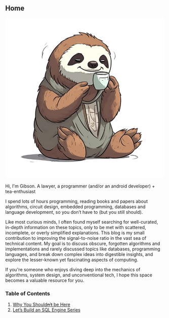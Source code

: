 ## Home 

![Happy Sloth.jpeg](https://github.com/GibsonRuitiari/gibsonruitiari.github.io/blob/main/resources/Happy%20Sloth.jpeg)

Hi, I'm Gibson. A lawyer, a programmer (and/or an android developer) + tea-enthusiast

I spend lots of hours programming, reading books and papers about algorithms, circuit design, embedded programming, databases and language development,
so you don’t have to (but you still should).

Like most curious minds, I often found myself searching for well-curated, in-depth information on these topics, only to be met with scattered, incomplete, or overly simplified explanations. This blog is my small contribution to improving the signal-to-noise ratio in the vast sea of technical content. My goal is to discuss obscure, forgotten algorithms and implementations and rarely discussed topics like databases, programming languages, and break down complex ideas into digestible insights, and explore the lesser-known yet fascinating aspects of computing.

If you're someone who enjoys diving deep into the mechanics of algorithms, system design, and unconventional tech, I hope this space becomes a valuable resource for you.

### Table of Contents

1. [Why You Should~~n’t~~ be Here](https://github.com/GibsonRuitiari/gibsonruitiari.github.io/blob/main/about.md)
2. [Let’s Build an SQL Engine Series](https://github.com/GibsonRuitiari/gibsonruitiari.github.io/blob/main/SQL%20Engine%20Series/lets_build_an_sq_engine.md)
